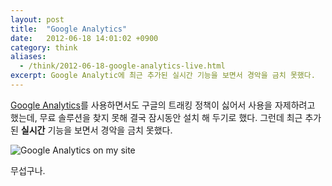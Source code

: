 ```yaml
---
layout: post
title:  "Google Analytics"
date:   2012-06-18 14:01:02 +0900
category: think
aliases:
  - /think/2012-06-18-google-analytics-live.html
excerpt: Google Analytic에 최근 추가된 실시간 기능을 보면서 경악을 금치 못했다.
---
```


[Google Analytics](https://analytics.google.com/)를 사용하면서도 구글의 트래킹 정책이 싫어서 사용을 자제하려고 했는데, 무료 솔루션을 찾지 못해 결국 잠시동안 설치 해 두기로 했다. 그런데 최근 추가된 **실시간** 기능을 보면서 경악을 금치 못했다.

![Google Analytics on my site](https://simplist.cdn.sapbox.me/2012-06-18-google-analytics.png)

무섭구나.